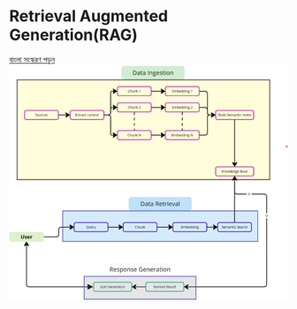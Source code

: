 # Retrieval Augmented Generation(RAG)
[বাংলা সংস্করণ পড়ুন](./README.bn.md)
![Rag diagram](assets\Diagram.png)
